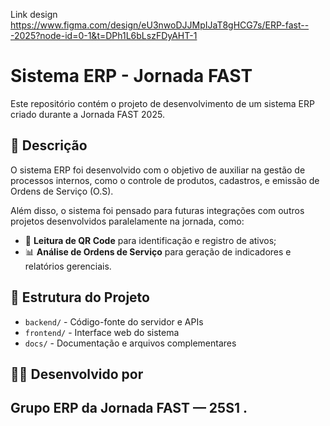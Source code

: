 
Link design https://www.figma.com/design/eU3nwoDJJMpIJaT8gHCG7s/ERP-fast---2025?node-id=0-1&t=DPh1L6bLszFDyAHT-1

# Sistema ERP - Jornada FAST

Este repositório contém o projeto de desenvolvimento de um sistema ERP criado durante a Jornada FAST 2025.

## 📌 Descrição

O sistema ERP foi desenvolvido com o objetivo de auxiliar na gestão de processos internos, como o controle de produtos, cadastros, e emissão de Ordens de Serviço (O.S).

Além disso, o sistema foi pensado para futuras integrações com outros projetos desenvolvidos paralelamente na jornada, como:

- 📱 **Leitura de QR Code** para identificação e registro de ativos;
- 📊 **Análise de Ordens de Serviço** para geração de indicadores e relatórios gerenciais.


## 📁 Estrutura do Projeto

- `backend/` - Código-fonte do servidor e APIs
- `frontend/` - Interface web do sistema
- `docs/` - Documentação e arquivos complementares

## 👨‍💻 Desenvolvido por

Grupo ERP da Jornada FAST — 25S1
.
---

